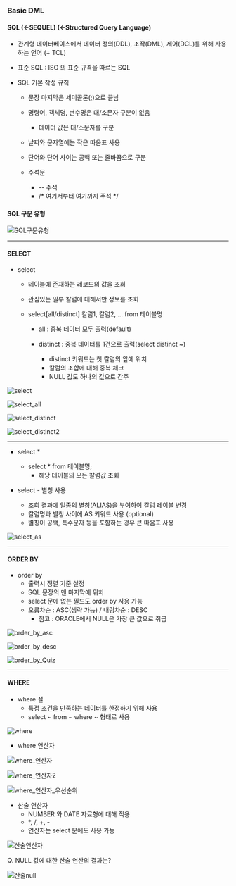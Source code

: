 ### Basic DML
#### SQL (<-SEQUEL) (<-Structured Query Language)
- 관계형 데이터베이스에서 데이터 정의(DDL), 조작(DML), 제어(DCL)를 위해 사용하는 언어 (+ TCL)
  
- 표준 SQL : ISO 의 표준 규격을 따르는 SQL
  
- SQL 기본 작성 규칙
  - 문장 마지막은 세미콜론(;)으로 끝남
    
  - 명령어, 객체명, 변수명은 대/소문자 구분이 없음
    - 데이터 값은 대/소문자를 구분
      
  - 날짜와 문자열에는 작은 따옴표 사용
    
  - 단어와 단어 사이는 공백 또는 줄바꿈으로 구분
    
  - 주석문
    - -- 주석
    - /* 여기서부터
          여기까지 주석 */


#### SQL 구문 유형

![SQL구문유형](https://github.com/silverywaves/IT_ACADEMY/assets/155939946/e656d1d1-6556-4f7f-b88a-64980a968701)


---

#### SELECT
- select
  - 테이블에 존재하는 레코드의 값을 조회
  - 관심있는 일부 칼럼에 대해서만 정보를 조회
    
  - select[all/distinct] 칼럼1, 칼럼2, ... from 테이블명
    - all : 중복 데이터 모두 출력(default)
      
    - distinct : 중복 데이터를 1건으로 출력(select distinct ~)
      - distinct 키워드는 첫 칼럼의 앞에 위치
      - 칼럼의 조합에 대해 중복 체크
      - NULL 값도 하나의 값으로 간주

![select](https://github.com/silverywaves/IT_ACADEMY/assets/155939946/64eaf37d-90a6-46ff-af82-da09a0db4bc3)



![select_all](https://github.com/silverywaves/IT_ACADEMY/assets/155939946/c997aae7-ab6f-4335-b63b-d58aa87a68a9)


![select_distinct](https://github.com/silverywaves/IT_ACADEMY/assets/155939946/9dc01001-30d3-43d0-9705-58e93c52f4b2)

![select_distinct2](https://github.com/silverywaves/IT_ACADEMY/assets/155939946/68849933-516b-4b81-a9db-ab31ae4a0970)

---

- select *
  - select * from 테이블명;
    - 해당 테이블의 모든 칼럼값 조회
   

- select - 별칭 사용
  - 조회 결과에 일종의 별칭(ALIAS)을 부여하여 칼럼 레이블 변경
  - 칼럼명과 별칭 사이에 AS 키워드 사용 (optional)
  - 별칭이 공백, 특수문자 등을 포함하는 경우 큰 따옴표 사용

![select_as](https://github.com/silverywaves/IT_ACADEMY/assets/155939946/56a5f6c9-9fc2-424a-9d34-af11a3c73f8b)


---

#### ORDER BY
- order by
  - 출력시 정렬 기준 설정
  - SQL 문장의 맨 마지막에 위치
  - select 문에 없는 필드도 order by 사용 가능
  - 오름차순 : ASC(생략 가능) / 내림차순 : DESC
    - 참고 : ORACLE에서 NULL은 가장 큰 값으로 취급


![order_by_asc](https://github.com/silverywaves/IT_ACADEMY/assets/155939946/bcfbe08f-d476-4d90-9743-b69abaa22c0d)


![order_by_desc](https://github.com/silverywaves/IT_ACADEMY/assets/155939946/cc9b47eb-0663-46d9-b707-64ccd6bf35cc)


![order_by_Quiz](https://github.com/silverywaves/IT_ACADEMY/assets/155939946/d83bf655-5a43-4e02-b56d-6dc3d2895a27)


---

#### WHERE
- where 절
  - 특정 조건을 만족하는 데이터를 한정하기 위해 사용
  - select ~ from ~ where ~ 형태로 사용

![where](https://github.com/silverywaves/IT_ACADEMY/assets/155939946/099c20f2-600e-4d43-bfc9-c6890261e823)


- where 연산자


![where_연산자](https://github.com/silverywaves/IT_ACADEMY/assets/155939946/e406fcc4-590d-4b7f-bcaf-6ae383e5fd35)

![where_연산자2](https://github.com/silverywaves/IT_ACADEMY/assets/155939946/abc69b7f-eafc-4964-95cf-04bd546b8bdb)


![where_연산자_우선순위](https://github.com/silverywaves/IT_ACADEMY/assets/155939946/84e5dcd7-c35a-44af-b0d5-96577c8a7b40)


- 산술 연산자
  - NUMBER 와 DATE 자료형에 대해 적용
  - *, /, +, -
  - 연산자는 select 문에도 사용 가능

![산술연산자](https://github.com/silverywaves/IT_ACADEMY/assets/155939946/5ab91a10-fbae-490b-9222-5afc581700bc)



Q. NULL 값에 대한 산술 연산의 결과는?



![산술null](https://github.com/silverywaves/IT_ACADEMY/assets/155939946/c85f367c-6dad-4d12-9db4-10e93d542e21)







